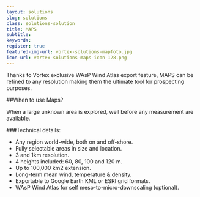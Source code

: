 ```yaml
---
layout: solutions
slug: solutions
class: solutions-solution
title: MAPS
subtitle:
keywords: 
register: true
featured-img-url: vortex-solutions-mapfoto.jpg
icon-url: vortex-solutions-maps-icon-128.png
---
```


<p class="lead">Thanks to Vortex exclusive WAsP Wind Atlas export feature, MAPS can be refined to any resolution making them the ultimate tool for prospecting purposes.</p>

##When to use Maps?

When a large unknown area is explored, well before any measurement are available.

###Technical details:

- Any region world-wide, both on and off-shore.
- Fully selectable areas in size and location.
- 3 and 1km resolution.
- 4 heights included: 60, 80, 100 and 120 m.
- Up to 100,000 km2 extension.
- Long-term mean wind, temperature & density.
- Exportable to Google Earth KML or ESRI grid formats.
- WAsP Wind Atlas for self meso-to-micro-downscaling (optional).